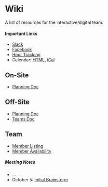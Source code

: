 # Wiki

A list of resources for the interactive/digital team.


#### Important Links

* [Slack](http://ysdn-2016.slack.com/)
* [Facebook](https://www.facebook.com/groups/interactive.ysdn16/)
* [Hour Tracking](https://docs.google.com/spreadsheets/d/19ZvF-en-KB24DpUDLeW3lAsks0yGlPbnb79wF3uDmV0/edit)
* Calendar: [HTML](https://www.google.com/calendar/embed?src=interactive.ysdn16%40gmail.com&ctz=America/Toronto), [iCal](https://www.google.com/calendar/ical/interactive.ysdn16%40gmail.com/public/basic.ics)


## On-Site

* [Planning Doc](https://docs.google.com/document/d/1aDa-a2kPPcWDaRwLffFpJcxhCOuOFPmwUgbbUi6LQzU/edit)


## Off-Site

* [Planning Doc](https://docs.google.com/document/d/16vB5AxZOteWlyXSV7abTPYvYxf5QuojzzS7dVDd0_xY/edit)
* [Teams Doc](https://gist.github.com/iamnbutler/f7b2bf6c20a59d99a05a)

## Team

* [Member Listing](https://gist.github.com/rosszurowski/f4caac9e91eb94ad0c1f)
* [Member Availability](http://doodle.com/poll/vwwrpgnvv9scif3hc5wt7v6u/admin#table)

##### Meeting Notes

* ...
* October 5: [Initial Brainstorm](https://docs.google.com/document/d/1G2Hd5g3ri2TU-dvgOGpL4ASziYh6wpC63j69Ofbtobc/edit)
